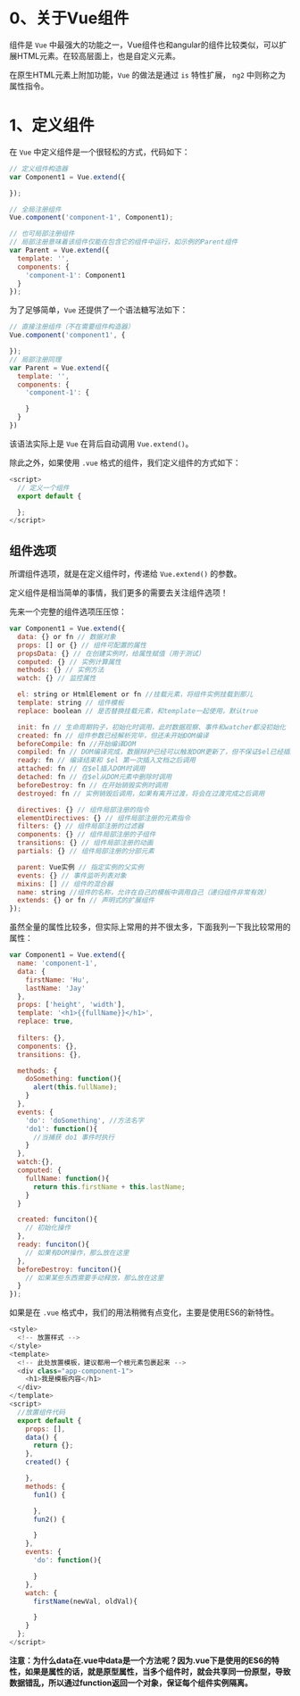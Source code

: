 # 0、关于Vue组件

组件是 ``Vue`` 中最强大的功能之一，Vue组件也和angular的组件比较类似，可以扩展HTML元素。在较高层面上，也是自定义元素。

在原生HTML元素上附加功能，``Vue`` 的做法是通过 ``is`` 特性扩展， ``ng2`` 中则称之为属性指令。

# 1、定义组件

在 ``Vue`` 中定义组件是一个很轻松的方式，代码如下：

```javascript
// 定义组件构造器
var Component1 = Vue.extend({

});

// 全局注册组件
Vue.component('component-1', Component1);

// 也可局部注册组件
// 局部注册意味着该组件仅能在包含它的组件中运行，如示例的Parent组件
var Parent = Vue.extend({
  template: '',
  components: {
    'component-1': Component1
  }
});
```

为了足够简单，``Vue`` 还提供了一个语法糖写法如下：

```javascript
// 直接注册组件（不在需要组件构造器）
Vue.component('component1', {

});
// 局部注册同理
var Parent = Vue.extend({
  template: '',
  components: {
    'component-1': {

    }
  }
})
```

该语法实际上是 ``Vue`` 在背后自动调用 ``Vue.extend()``。

除此之外，如果使用 ``.vue`` 格式的组件，我们定义组件的方式如下：

```javascript
<script>
  // 定义一个组件
  export default {

  };
</script>
```

## 组件选项

所谓组件选项，就是在定义组件时，传递给 ``Vue.extend()`` 的参数。

定义组件是相当简单的事情，我们更多的需要去关注组件选项！

先来一个完整的组件选项压压惊：

```javascript
var Component1 = Vue.extend({
  data: {} or fn // 数据对象
  props: [] or {} // 组件可配置的属性
  propsData: {} // 在创建实例时，给属性赋值（用于测试）
  computed: {} // 实例计算属性
  methods: {} // 实例方法
  watch: {} // 监控属性

  el: string or HtmlElement or fn //挂载元素，将组件实例挂载到那儿
  template: string // 组件模板
  replace: boolean // 是否替换挂载元素，和template一起使用，默认true

  init: fn // 生命周期钩子，初始化时调用，此时数据观察、事件和watcher都没初始化
  created: fn // 组件参数已经解析完毕，但还未开始DOM编译
  beforeCompile: fn //开始编译DOM
  compiled: fn // DOM编译完成，数据辩护已经可以触发DOM更新了，但不保证$el已经插入文档
  ready: fn // 编译结束和 $el 第一次插入文档之后调用
  attached: fn // 在$el插入DOM时调用 
  detached: fn // 在$el从DOM元素中删除时调用
  beforeDestroy: fn // 在开始销毁实例时调用
  destroyed: fn // 实例销毁后调用，如果有离开过渡，将会在过渡完成之后调用

  directives: {} // 组件局部注册的指令
  elementDirectives: {} // 组件局部注册的元素指令
  filters: {} // 组件局部注册的过滤器
  components: {} // 组件局部注册的子组件
  transitions: {} // 组件局部注册的动画
  partials: {} // 组件局部注册的分部元素

  parent: Vue实例 // 指定实例的父实例
  events: {} // 事件监听列表对象
  mixins: [] // 组件的混合器
  name: string //组件的名称，允许在自己的模板中调用自己（递归组件非常有效）
  extends: {} or fn // 声明式的扩展组件
});
```

虽然全量的属性比较多，但实际上常用的并不很太多，下面我列一下我比较常用的属性：

```javascript
var Component1 = Vue.extend({
  name: 'component-1',
  data: {
    firstName: 'Hu',
    lastName: 'Jay'
  },
  props: ['height', 'width'],
  template: '<h1>{{fullName}}</h1>',
  replace: true,
  
  filters: {},
  components: {},
  transitions: {},

  methods: {
    doSomething: function(){
      alert(this.fullName);
    }
  },
  events: {
    'do': 'doSomething', //方法名字
    'do1': function(){
      //当捕获 do1 事件时执行
    }
  },
  watch:{},
  computed: {
    fullName: function(){
      return this.firstName + this.lastName;
    }
  }

  created: funciton(){
    // 初始化操作
  },
  ready: funciton(){
    // 如果有DOM操作，那么放在这里
  },
  beforeDestroy: funciton(){
    // 如果某些东西需要手动释放，那么放在这里
  }
});
```

如果是在 ``.vue`` 格式中，我们的用法稍微有点变化，主要是使用ES6的新特性。

```javascript
<style>
  <!-- 放置样式 -->
</style>
<template>
  <!-- 此处放置模板，建议都用一个根元素包裹起来 -->
  <div class="app-component-1">
    <h1>我是模板内容</h1>
  </div>
</template>
<script>
  //放置组件代码
  export default {
    props: [],
    data() { 
      return {};
    },
    created() {

    },
    methods: {
      fun1() {

      },
      fun2() {

      }
    },
    events: {
      'do': function(){

      }
    },
    watch: {
      firstName(newVal, oldVal){

      }
    }
  };
</script>
```

**注意：为什么data在.vue中data是一个方法呢？因为.vue下是使用的ES6的特性，如果是属性的话，就是原型属性，当多个组件时，就会共享同一份原型，导致数据错乱，所以通过function返回一个对象，保证每个组件实例隔离。**

